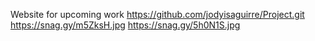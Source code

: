Website for upcoming work
https://github.com/jodyisaguirre/Project.git
https://snag.gy/m5ZksH.jpg
https://snag.gy/5h0N1S.jpg
